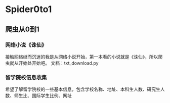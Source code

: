 # Spider0to1

## 爬虫从0到1

### 网络小说《诛仙》

接触网络继而沉迷的我是从网络小说开始，第一本看的小说就是《诛仙》，所以爬虫就从开始处开始吧。
文档：txt_download.py

### 留学院校信息收集

希望了解留学院校的一些基本信息，包含学校名称、地址、本科生人数、研究生人数、师生比、国际学生比例、网址